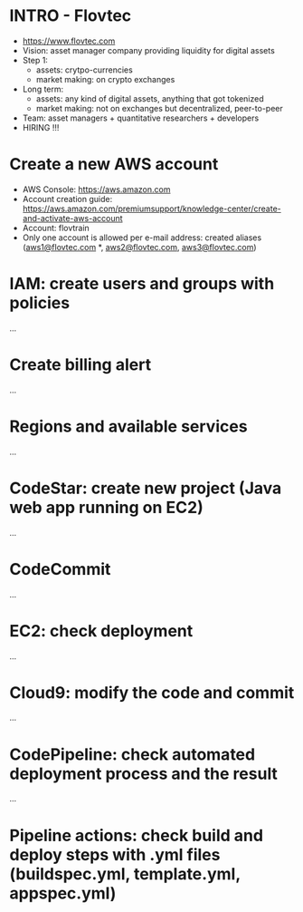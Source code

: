 # INTRO - Flovtec
* https://www.flovtec.com
* Vision: asset manager company providing liquidity for digital assets
* Step 1: 
  * assets: crytpo-currencies
  * market making: on crypto exchanges
* Long term:
  * assets: any kind of digital assets, anything that got tokenized
  * market making: not on exchanges but decentralized, peer-to-peer
* Team: asset managers + quantitative researchers + developers
* HIRING !!!

# Create a new AWS account

* AWS Console: https://aws.amazon.com
* Account creation guide: https://aws.amazon.com/premiumsupport/knowledge-center/create-and-activate-aws-account
* Account: flovtrain
* Only one account is allowed per e-mail address: created aliases (aws1@flovtec.com *, aws2@flovtec.com, aws3@flovtec.com)

# IAM: create users and groups with policies
...

# Create billing alert
...

# Regions and available services
...

# CodeStar: create new project (Java web app running on EC2)
...

# CodeCommit
...

# EC2: check deployment
...

# Cloud9: modify the code and commit
...

# CodePipeline: check automated deployment process and the result
...

# Pipeline actions: check build and deploy steps with .yml files (buildspec.yml, template.yml, appspec.yml)
